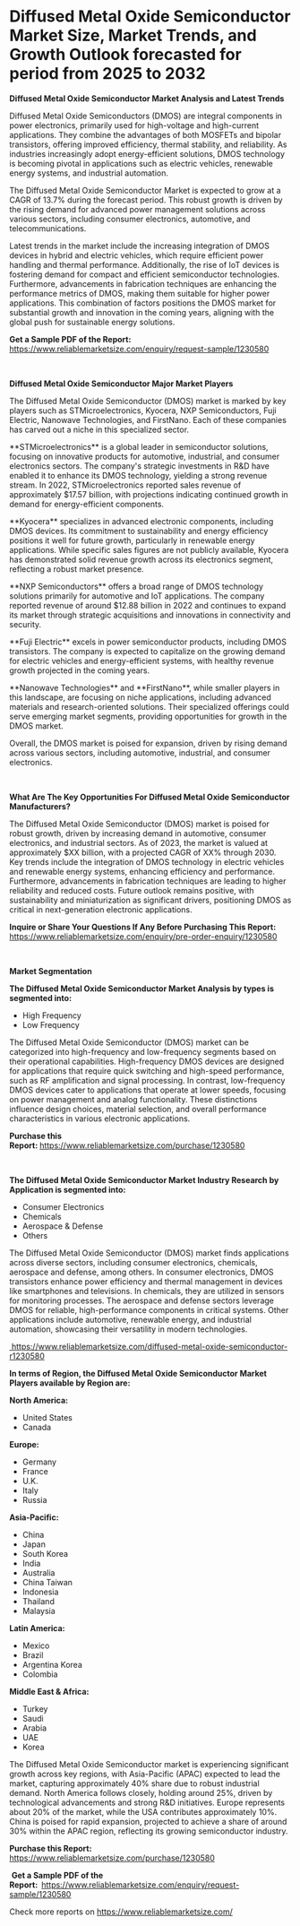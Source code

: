<p><h1>Diffused Metal Oxide Semiconductor Market Size, Market Trends, and Growth Outlook forecasted for period from 2025 to 2032</h1></p><p><strong>Diffused Metal Oxide Semiconductor Market Analysis and Latest Trends</strong></p>
<p><p>Diffused Metal Oxide Semiconductors (DMOS) are integral components in power electronics, primarily used for high-voltage and high-current applications. They combine the advantages of both MOSFETs and bipolar transistors, offering improved efficiency, thermal stability, and reliability. As industries increasingly adopt energy-efficient solutions, DMOS technology is becoming pivotal in applications such as electric vehicles, renewable energy systems, and industrial automation.</p><p>The Diffused Metal Oxide Semiconductor Market is expected to grow at a CAGR of 13.7% during the forecast period. This robust growth is driven by the rising demand for advanced power management solutions across various sectors, including consumer electronics, automotive, and telecommunications. </p><p>Latest trends in the market include the increasing integration of DMOS devices in hybrid and electric vehicles, which require efficient power handling and thermal performance. Additionally, the rise of IoT devices is fostering demand for compact and efficient semiconductor technologies. Furthermore, advancements in fabrication techniques are enhancing the performance metrics of DMOS, making them suitable for higher power applications. This combination of factors positions the DMOS market for substantial growth and innovation in the coming years, aligning with the global push for sustainable energy solutions.</p></p>
<p><strong>Get a Sample PDF of the Report:&nbsp;</strong> <a href="https://www.reliablemarketsize.com/enquiry/request-sample/1230580?utm_campaign=3382&utm_medium=2&utm_source=Github&utm_content=ia&utm_term=06042025&utm_id=diffused-metal-oxide-semiconductor">https://www.reliablemarketsize.com/enquiry/request-sample/1230580</a></p>
<p>&nbsp;</p>
<p><strong>Diffused Metal Oxide Semiconductor Major Market Players</strong></p>
<p><p>The Diffused Metal Oxide Semiconductor (DMOS) market is marked by key players such as STMicroelectronics, Kyocera, NXP Semiconductors, Fuji Electric, Nanowave Technologies, and FirstNano. Each of these companies has carved out a niche in this specialized sector.</p><p>**STMicroelectronics** is a global leader in semiconductor solutions, focusing on innovative products for automotive, industrial, and consumer electronics sectors. The company's strategic investments in R&D have enabled it to enhance its DMOS technology, yielding a strong revenue stream. In 2022, STMicroelectronics reported sales revenue of approximately $17.57 billion, with projections indicating continued growth in demand for energy-efficient components.</p><p>**Kyocera** specializes in advanced electronic components, including DMOS devices. Its commitment to sustainability and energy efficiency positions it well for future growth, particularly in renewable energy applications. While specific sales figures are not publicly available, Kyocera has demonstrated solid revenue growth across its electronics segment, reflecting a robust market presence.</p><p>**NXP Semiconductors** offers a broad range of DMOS technology solutions primarily for automotive and IoT applications. The company reported revenue of around $12.88 billion in 2022 and continues to expand its market through strategic acquisitions and innovations in connectivity and security.</p><p>**Fuji Electric** excels in power semiconductor products, including DMOS transistors. The company is expected to capitalize on the growing demand for electric vehicles and energy-efficient systems, with healthy revenue growth projected in the coming years.</p><p>**Nanowave Technologies** and **FirstNano**, while smaller players in this landscape, are focusing on niche applications, including advanced materials and research-oriented solutions. Their specialized offerings could serve emerging market segments, providing opportunities for growth in the DMOS market.</p><p>Overall, the DMOS market is poised for expansion, driven by rising demand across various sectors, including automotive, industrial, and consumer electronics.</p></p>
<p>&nbsp;</p>
<p><strong>What Are The Key Opportunities For Diffused Metal Oxide Semiconductor Manufacturers?</strong></p>
<p><p>The Diffused Metal Oxide Semiconductor (DMOS) market is poised for robust growth, driven by increasing demand in automotive, consumer electronics, and industrial sectors. As of 2023, the market is valued at approximately $XX billion, with a projected CAGR of XX% through 2030. Key trends include the integration of DMOS technology in electric vehicles and renewable energy systems, enhancing efficiency and performance. Furthermore, advancements in fabrication techniques are leading to higher reliability and reduced costs. Future outlook remains positive, with sustainability and miniaturization as significant drivers, positioning DMOS as critical in next-generation electronic applications.</p></p>
<p><strong>Inquire or Share Your Questions If Any Before Purchasing This Report:</strong> <a href="https://www.reliablemarketsize.com/enquiry/pre-order-enquiry/1230580?utm_campaign=3382&utm_medium=2&utm_source=Github&utm_content=ia&utm_term=06042025&utm_id=diffused-metal-oxide-semiconductor">https://www.reliablemarketsize.com/enquiry/pre-order-enquiry/1230580</a></p>
<p>&nbsp;</p>
<p><strong>Market Segmentation</strong></p>
<p><strong>The Diffused Metal Oxide Semiconductor Market Analysis by types is segmented into:</strong></p>
<p><ul><li>High Frequency</li><li>Low Frequency</li></ul></p>
<p><p>The Diffused Metal Oxide Semiconductor (DMOS) market can be categorized into high-frequency and low-frequency segments based on their operational capabilities. High-frequency DMOS devices are designed for applications that require quick switching and high-speed performance, such as RF amplification and signal processing. In contrast, low-frequency DMOS devices cater to applications that operate at lower speeds, focusing on power management and analog functionality. These distinctions influence design choices, material selection, and overall performance characteristics in various electronic applications.</p></p>
<p><strong>Purchase this Report:&nbsp;</strong><a href="https://www.reliablemarketsize.com/purchase/1230580?utm_campaign=3382&utm_medium=2&utm_source=Github&utm_content=ia&utm_term=06042025&utm_id=diffused-metal-oxide-semiconductor">https://www.reliablemarketsize.com/purchase/1230580</a></p>
<p>&nbsp;</p>
<p><strong>The Diffused Metal Oxide Semiconductor Market Industry Research by Application is segmented into:</strong></p>
<p><ul><li>Consumer Electronics</li><li>Chemicals</li><li>Aerospace & Defense</li><li>Others</li></ul></p>
<p><p>The Diffused Metal Oxide Semiconductor (DMOS) market finds applications across diverse sectors, including consumer electronics, chemicals, aerospace and defense, among others. In consumer electronics, DMOS transistors enhance power efficiency and thermal management in devices like smartphones and televisions. In chemicals, they are utilized in sensors for monitoring processes. The aerospace and defense sectors leverage DMOS for reliable, high-performance components in critical systems. Other applications include automotive, renewable energy, and industrial automation, showcasing their versatility in modern technologies.</p></p>
<p><a href="https://www.reliablemarketsize.com/diffused-metal-oxide-semiconductor-r1230580?utm_campaign=3382&utm_medium=2&utm_source=Github&utm_content=ia&utm_term=06042025&utm_id=diffused-metal-oxide-semiconductor">&nbsp;https://www.reliablemarketsize.com/diffused-metal-oxide-semiconductor-r1230580</a></p>
<p><strong>In terms of Region, the Diffused Metal Oxide Semiconductor Market Players available by Region are:</strong></p>
<p>
    <p> <strong> North America: </strong>
        <ul>
            <li>United States</li>
            <li>Canada</li>
        </ul>
        </p> 
    <p> <strong> Europe: </strong>
        <ul>
            <li>Germany</li>
            <li>France</li>
            <li>U.K.</li>
            <li>Italy</li>
            <li>Russia</li>
        </ul>
        </p> 
    <p> <strong> Asia-Pacific: </strong>
        <ul>
            <li>China</li>
            <li>Japan</li>
            <li>South Korea</li>
            <li>India</li>
            <li>Australia</li>
            <li>China Taiwan</li>
            <li>Indonesia</li>
            <li>Thailand</li>
            <li>Malaysia</li>
        </ul>
        </p> 
    <p> <strong> Latin America: </strong>
        <ul>
            <li>Mexico</li>
            <li>Brazil</li>
            <li>Argentina Korea</li>
            <li>Colombia</li>
        </ul>
        </p> 
    <p> <strong> Middle East & Africa: </strong>
        <ul>
            <li>Turkey</li>
            <li>Saudi</li>
            <li>Arabia</li>
            <li>UAE</li>
            <li>Korea</li>
        </ul>
    </p>
    </p>
<p><p>The Diffused Metal Oxide Semiconductor market is experiencing significant growth across key regions, with Asia-Pacific (APAC) expected to lead the market, capturing approximately 40% share due to robust industrial demand. North America follows closely, holding around 25%, driven by technological advancements and strong R&D initiatives. Europe represents about 20% of the market, while the USA contributes approximately 10%. China is poised for rapid expansion, projected to achieve a share of around 30% within the APAC region, reflecting its growing semiconductor industry.</p></p>
<p><strong>Purchase this Report: </strong><a href="https://www.reliablemarketsize.com/purchase/1230580?utm_campaign=3382&utm_medium=2&utm_source=Github&utm_content=ia&utm_term=06042025&utm_id=diffused-metal-oxide-semiconductor">https://www.reliablemarketsize.com/purchase/1230580</a></p>
<p>&nbsp;<strong>Get a Sample PDF of the Report:&nbsp;&nbsp;</strong><a href="https://www.reliablemarketsize.com/enquiry/request-sample/1230580?utm_campaign=3382&utm_medium=2&utm_source=Github&utm_content=ia&utm_term=06042025&utm_id=diffused-metal-oxide-semiconductor">https://www.reliablemarketsize.com/enquiry/request-sample/1230580</a></p>
<p><strong></strong></p>
<p>Check more reports on <a href="https://www.reliablemarketsize.com/?utm_campaign=3382&utm_medium=2&utm_source=Github&utm_content=ia&utm_term=06042025&utm_id=diffused-metal-oxide-semiconductor">https://www.reliablemarketsize.com/</a></p>
